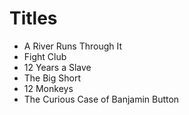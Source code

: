 # Titles

- A River Runs Through It
- Fight Club
- 12 Years a Slave
- The Big Short
- 12 Monkeys
- The Curious Case of Banjamin Button
